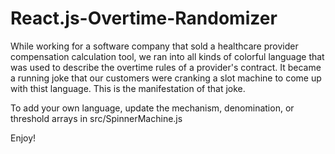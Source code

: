 # React.js-Overtime-Randomizer

While working for a software company that sold a healthcare provider 
compensation calculation tool, we ran into all kinds of colorful
language that was used to describe the overtime rules of a provider's
contract. It became a running joke that our customers were cranking a
slot machine to come up with thist language. This is the manifestation 
of that joke.

To add your own language, update the mechanism, denomination, or threshold
arrays in src/SpinnerMachine.js

Enjoy!

